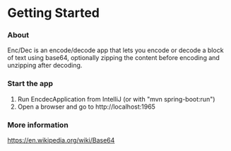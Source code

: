 # Getting Started

### About
Enc/Dec is an encode/decode app
that lets you encode or decode a block of text using base64,
optionally zipping the content before encoding and unzipping after decoding.

### Start the app
1. Run EncdecApplication from IntelliJ (or with "mvn spring-boot:run")
2. Open a browser and go to http://localhost:1965

### More information
https://en.wikipedia.org/wiki/Base64
